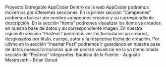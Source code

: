 Proyecto Entregable AppCoder
Dentro de la web AppCoder podremos movernos por diferentes secciones. En la primer sección “Campeones” podremos buscar por nombre campeones creados y su correspondiente descripción. En la sección “Items” podremos visualizar los ítems ya creados en nuestra base de datos y su correspondiente imagen. En nuestra siguiente sección “Posteos” podremos ver los formularios ya creados, desglosados por título, cuerpo, autor y la respectiva fecha de creación. Por ultimo en la sección “Insertar Post” podremos ir guardando en nuestra base de datos nuevos formularios que se podrán visualizar en la ya mencionada sección de “Posteos”
Integrantes: Bautista de la Fuente - Augusto Mastroverti - Brian Oxrud
